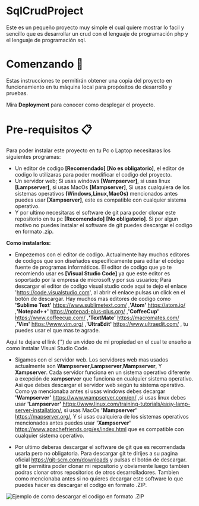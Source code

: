 # SqlCrudProject

Este es un pequeño proyecto muy simple el cual quiere mostrar lo facil y sencillo que es desarrollar un crud con el lenguaje de programación php y el lenguaje de programación sql.

# Comenzando 🚀

Estas instrucciones te permitirán obtener una copia del proyecto en funcionamiento en tu máquina local para propósitos de desarrollo y pruebas.

Mira **Deployment** para conocer como desplegar el proyecto.

# Pre-requisitos 📋

Para poder instalar este proyecto en tu Pc o Laptop necesitaras los siguientes programas:

- Un editor de codigo **[Recomendado]** **[No es obligatorio]**, el editor de codigo lo utilizaras para poder modificar el codigo del proyecto.
- Un servidor web; Si usas windows **[Wampserver]**, si usas linux **[Lampserver]**, si usas MacOs **[Mampserver]**, Si usas cualquiera de los sistemas operativos **(Windows,Linux,MacOs)** mencionados antes puedes usar **[Xampserver]**, este es compatible con cualquier sistema operativo.
- Y por ultimo necesitaras el software de git para poder clonar este repositorio en tu pc **[Recomendado]** **[No obligatorio]**. Si por algun motivo no puedes instalar el software de git puedes descargar el codigo en formato .zip.

**Como instalarlos:**

- Empezemos con el editor de codigo. Actualmente hay muchos editores de codigos que son diseñados específicamente para editar el código fuente de programas informáticos. El editor de codigo que yo te recomiendo usar es **[Visual Studio Code]** ya que este editor es soportado por la empresa de microsoft y por sus usuarios; Para descargar el editor de codigo visual studio code aqui te dejo el enlace 'https://code.visualstudio.com', al abrir el enlace pulsas un click en el botón de descargar. Hay muchos mas editores de codigo como **'Sublime Text'** https://www.sublimetext.com/ ,**'Atom'** https://atom.io/ ,**'Notepad++'** https://notepad-plus-plus.org/ ,**'CoffeeCup'** https://www.coffeecup.com/ ,**'TextMate'** https://macromates.com/ ,**'Vim'** https://www.vim.org/ ,**'UltraEdit'** https://www.ultraedit.com/ , tu puedes usar el que mas te agrade.

Aqui te dejare el link ('') de un video de mi propiedad en el cual te enseño a como instalar Visual Studio Code.

- Sigamos con el servidor web. Los servidores web mas usados actualmente son **Wampserver**,**Lampserver**,**Mampserver**, Y **Xampserver**. Cada servidor funciona en un sistema operativo diferente a exepción de **xampserver** que funciona en cualquier sistema operativo. Asi que debes descargar el servidor web según tu sistema operativo. Como ya mencionaba antes si usas windows debes decargar **'Wampserver'** https://www.wampserver.com/en/ ,si usas linux debes usar **'Lampserver'** https://www.linux.com/training-tutorials/easy-lamp-server-installation/, si usas MacOs **'Mampserver'** https://mapserver.org/, Y si usas cualquiera de los sistemas operativos mencionados antes puedes usar **'Xampserver'** https://www.apachefriends.org/es/index.html que es compatible con cualquier sistema operativo.

- Por ultimo deberas descargar el software de git que es recomendada usarla pero no obligatoria. Para descargar git te dirijes a su pagina oficial https://git-scm.com/downloads y pulsas el botón de descargar. git te permitira poder clonar mi repositorio y obviamente luego tambien podras clonar otros repositorios de otros desarrolladores. Tambien como mencionaba antes si no quieres decargar este software lo que puedes hacer es descargar el codigo en formato .ZIP.

![Ejemplo de como descargar el codigo en formato .ZIP](http://url/to/img.png)
